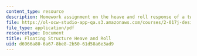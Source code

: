 ```yaml
---
content_type: resource
description: Homework assignment on the heave and roll response of a two-hull structure.
file: https://ol-ocw-studio-app-qa.s3.amazonaws.com/courses/2-017j-design-of-electromechanical-robotic-systems-fall-2009/d6966a806a678be82b5061d58a6e3ad9_MIT2_017JF09_p41.pdf
file_type: application/pdf
resourcetype: Document
title: Floating Structure Heave and Roll
uid: d6966a80-6a67-8be8-2b50-61d58a6e3ad9
---
```

